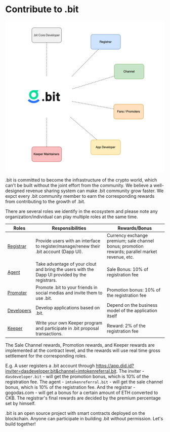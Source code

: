 #  Contribute to .bit

<img src="./contribute-to-dotbit.png" alt="Buidl Together" style="zoom:50%;" />

.bit is committed to become the infrastructure of the crypto world, which can't be built without the joint effort from the community. We believe a well-designed revenue sharing system can make .bit community grow faster. We expct every .bit community member to earn the corresponding rewards from contributing to the growth of .bit.

There are several roles we identify   in the ecosystem and please note any organization/individual can play multiple roles at the same time. 

| Roles                                            | Responsibilities                                             | Rewards/Bonus                                                |
| ------------------------------------------------ | ------------------------------------------------------------ | ------------------------------------------------------------ |
| [Registrar](registrar.md)                        | Provide users with an interface to register/manage/renew their .bit account (Dapp UI). | Currency exchange premium; sale channel bonus; promotion rewards; parallel market revenue, etc. |
| [Agent](Agent.md)                            | Take advantage of your clout and bring the users with the Dapp UI provided by the registrars. | Sale Bonus: 10% of registration fee                       |
| [Promoter](referral.md)                           | Promote .bit to your friends in social medias and invite them to use .bit. | Promotion bonus: 10% of the registration fee                 |
| [Developers](../developers/build-application.md) | Develop applications based on .bit.                           | Depend on the business model of the application itself      |
| [Keeper](keeper.md)                              | Write your own Keeper program and participate in .bit proposal transactions. | Reward: 2% of the registration fee                           |

The Sale Channel rewards, Promotion rewards, and Keeper rewards are implemented at the contract level, and the rewards will use real time gross settlement for the corresponding roles.

E.g. A user registers a .bit account through https://app.did.id?inviter=dasdeveloper.bit&channel=imtokenreferral.bit. The inviter -`dasdeveloper.bit` - will get the promotion bonus, which is 10% of the registration fee. The agent - `imtokenreferral.bit` - will get the sale channel bonus, which is 10% of the registration fee. And the registrar - gogodas.com - will get a bonus for a certain amount of ETH converted to CKB. The registrar's final rewards are decided by the premium percentage set by himself.

.bit is an open source project with smart contracts deployed on the blockchain. Anyone can participate in building .bit without permission. Let's build together!
